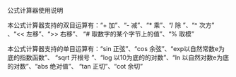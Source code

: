 公式计算器使用说明
    
本公式计算器支持的双目运算有：“+ 加”、“- 减”、“* 乘”、“/ 除 ”、“^ 次方” 、“<< 左移”、“>> 右移”、
“# 取数字的某个字节上的值”、“% 取模”

本公式计算器支持的单目运算有：“sin 正弦”、“cos 余弦”、“exp以自然常数e为底的指数函数”、
“sqrt 开根号 ”、“log 以10为底的的对数”、“ln  以自然对数e为底的对数”、“abs 绝对值”、
“tan 正切”、“cot 余切”